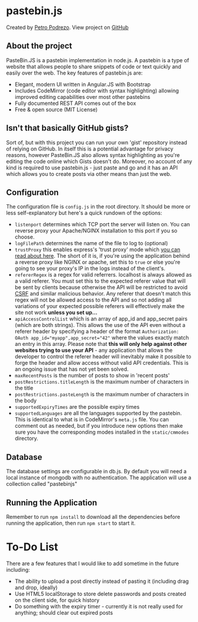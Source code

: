 # pastebin.js

Created by [Petro Podrezo](http://podrezo.com/). View project on [GitHub](https://github.com/podrezo/pastebinjs)

## About the project
PasteBin.JS is a pastebin implementation in node.js. A pastebin is a type of website that allows people to share snippets of code or text quickly and easily over the web. The key features of pastebin.js are:

* Elegant, modern UI written in Angular.JS with Bootstrap
* Includes CodeMirror (code editor with syntax highlighting) allowing improved editing capabilities over most other pastebins
* Fully documented REST API comes out of the box
* Free & open source (MIT License)

## Isn't that basically GitHub gists?
Sort of, but with this project you can run your own 'gist' repository instead of relying on GitHub. In itself this is a potential advantage for privacy reasons, however PasteBin.JS also allows syntax highlighting as you're editing the code online which Gists doesn't do. Moreover, no account of any kind is required to use pastebin.js - just paste and go and it has an API which allows you to create posts via other means than just the web.

## Configuration
The configuration file is `config.js` in the root directory. It should be more or less self-explanatory but here's a quick rundown of the options:
* `listenport` determines which TCP port the server will listen on. You can reverse proxy your Apache/NGINX installation to this port if you so choose.
* `logFilePath` determines the name of the file to log to (optional)
* `trustProxy` this enables express's 'trust proxy' mode which [you can read about here](http://expressjs.com/guide/behind-proxies.html). The short of it is, if you're using the application behind a reverse proxy like NGINX or apache, set this to `true` or else you're going to see your proxy's IP in the logs instead of the client's.
* `refererRegex` is a regex for valid referrers. localhost is always allowed as a valid referer. You must set this to the expected referer value that will be sent by clients because otherwise the API will be restricted to avoid [CSRF](http://en.wikipedia.org/wiki/Cross-site_request_forgery) and similar malicious behavior. Any referer that doesn't match this regex will not be allowed access to the API and so not adding all variations of your expected possible referers will effectively make the site not work **unless you set up...**
* `apiAccessControlList` which is an array of app_id and app_secret pairs (which are both strings). This allows the use of the API even without a referer header by specifying a header of the format `Authorization: OAuth app_id="myapp",app_secret="42"` where the values exactly match an entry in this array. Please note that **this will only help against other websites trying to use your API** - any application that allows the developer to control the referer header will inevitably make it possible to forge the header and allow access without valid API credentials. This is an ongoing issue that has not yet been solved.
* `maxRecentPosts` is the number of posts to show in 'recent posts'
* `postRestrictions.titleLength` is the maximum number of characters in the title
* `postRestrictions.pasteLength` is the maximum number of characters in the body
* `supportedExpiryTimes` are the possible expiry times
* `supportedLanguages` are all the languages supported by the pastebin. This is identical to what is in CodeMirror's `meta.js` file. You can comment out as needed, but if you introduce new options then make sure you have the corresponding modes installed in the `static/cmmodes` directory.

## Database
The database settings are configurable in db.js. By default you will need a local instance of mongodb with no authentication. The application will use a collection called "pastebinjs"

## Running the Application
Remember to run `npm install` to download all the dependencies before running the application, then run `npm start` to start it.

# To-Do List

There are a few features that I would like to add sometime in the future including:

* The ability to upload a post directly instead of pasting it (including drag and drop, ideally)
* Use HTML5 localStorage to store delete passwords and posts created on the client side, for quick history
* Do something with the expiry timer - currently it is not really used for anything; should clear out expired posts
